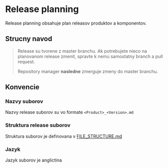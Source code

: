 # Release planning

Release planning obsahuje plan releasov produktov a komponentov. 

## Strucny navod

> Release su tvorene z master branchu.
> Ak potrebujete nieco na planovanom release zmenit, spravte k nemu samostatny branch a pull request. 
> 
> Repository manager **nasledne** zmerguje zmeny do master branchu.

## Konvencie

### Nazvy suborov
Nazvy release suborov su vo formate `<Product>_<Version>.md`

### Struktura release suborov
Struktura suborov je definovana v [FILE_STRUCTURE.md](FILE_STRUCTURE.md)

### Jazyk
Jazyk suborov je anglictina
